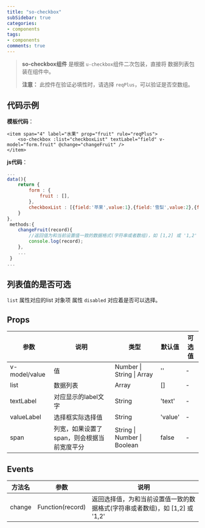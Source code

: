 ```yaml
---
title: "so-checkbox"
subSidebar: true
categories:
- components
tags:
- components
comments: true
---
```


>**so-checkbox组件** 是根据 `u-checkbox`组件二次包装，直接将 数据列表包装在组件中。
>
>**注意：** 此控件在验证必填性时，请选择 `reqPlus`，可以验证是否空数组。

## 代码示例

**模板代码**：

```vue
<item span="4" label="水果" prop="fruit" rule="reqPlus">
    <so-checkbox :list="checkboxList" textLabel="field" v-model="form.fruit" @change="changeFruit" />
</item>
```

**js代码**：

```javascript
...
data(){
    return {
        form : {
            fruit : [],
        },
        checkboxList : [{field:'苹果',value:1},{field:'雪梨',value:2},{field:'柠檬',value:3,disabled:true}],
    }
},
 methods:{
    changeFruit(record){
        //返回值为和当前设置值一致的数据格式(字符串或者数组)，如 [1,2] 或 '1,2'
        console.log(record);
    },
    ...
 }
...
```

##  列表值的是否可选

`list` 属性对应的list 对象项 属性 `disabled` 对应着是否可以选择。

## Props

| 参数          | 说明                                       | 类型                        | 默认值  | 可选值 |
| ------------- | ------------------------------------------ | --------------------------- | ------- | ------ |
| v-model/value | 值                                         | Number \| String \| Array   | ''      | -      |
| list          | 数据列表                                   | Array                       | []      | -      |
| textLabel     | 对应显示的label文字                        | String                      | 'text'  | -      |
| valueLabel    | 选择框实际选择值                           | String                      | 'value' | -      |
| span          | 列宽，如果设置了span，则会根据当前宽度平分 | String \| Number \| Boolean | false   | -      |

## Events

| 方法名 | 参数             | 说明                                                         |
| ------ | ---------------- | ------------------------------------------------------------ |
| change | Function(record) | 返回选择值，为和当前设置值一致的数据格式(字符串或者数组)，如 [1,2] 或 '1,2' |

